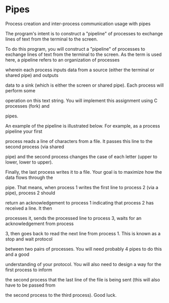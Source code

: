 # Pipes
Process creation and inter-process communication usage with pipes

The program's intent is to construct a "pipeline" of processes to exchange lines of text from the terminal to the screen.


To do this program, you will construct a "pipeline" of processes to exchange lines of text from the terminal to the screen. As the term is used here, a pipeline refers to an organization of processes 

wherein each process inputs data from a source (either the terminal or shared pipe) and outputs 

data to a sink (which is either the screen or shared pipe). Each process will perform some 

operation on this text string. You will implement this assignment using C processes (fork) and 

pipes.

An example of the pipeline is illustrated below. For example, as a process pipeline your first 

process reads a line of characters from a file. It passes this line to the second process (via shared 

pipe) and the second process changes the case of each letter (upper to lower, lower to upper). 

Finally, the last process writes it to a file. Your goal is to maximize how the data flows through the 

pipe. That means, when process 1 writes the first line to process 2 (via a pipe), process 2 should 

return an acknowledgement to process 1 indicating that process 2 has received a line. It then 

processes it, sends the processed line to process 3, waits for an acknowledgement from process 

3, then goes back to read the next line from process 1. This is known as a stop and wait protocol 

between two pairs of processes. You will need probably 4 pipes to do this and a good 

understanding of your protocol. You will also need to design a way for the first process to inform 

the second process that the last line of the file is being sent (this will also have to be passed from 

the second process to the third process). Good luck.
